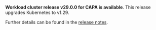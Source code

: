 **Workload cluster release v29.0.0 for CAPA is available**. This release upgrades Kubernetes to v1.29.

Further details can be found in the [release notes](https://docs.giantswarm.io/changes/workload-cluster-releases-capa/releases/aws-29.0.0/).
